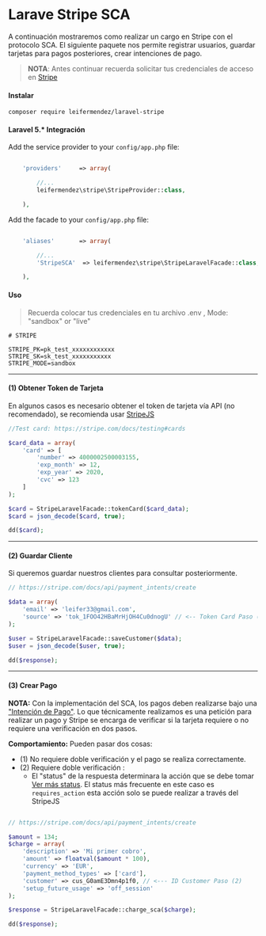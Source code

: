 # Larave Stripe SCA

A continuación mostraremos como realizar un cargo en Stripe con el protocolo SCA. El siguiente paquete nos permite registrar usuarios, guardar tarjetas para pagos posteriores, crear intenciones de pago.

> __NOTA__: Antes continuar recuerda solicitar tus credenciales de acceso en [Stripe](https://stripe.com)

#### Instalar

`composer require leifermendez/laravel-stripe`

#### Laravel 5.* Integración

Add the service provider to your `config/app.php` file:

```php

    'providers'     => array(

        //...
        leifermendez\stripe\StripeProvider::class,

    ),

```

Add the facade to your `config/app.php` file:

```php

    'aliases'       => array(

        //...
        'StripeSCA'  => leifermendez\stripe\StripeLaravelFacade::class,

    ),

```

#### Uso

> Recuerda colocar tus credenciales en tu archivo .env
>, Mode: "sandbox" or "live"

```
# STRIPE

STRIPE_PK=pk_test_xxxxxxxxxxxx
STRIPE_SK=sk_test_xxxxxxxxxxx
STRIPE_MODE=sandbox
```

---
#### (1) Obtener Token de Tarjeta

En algunos casos es necesario obtener el token de tarjeta vía 
API (no recomendado), se recomienda usar [StripeJS](https://stripe.com/docs/stripe-js/reference)

```php
//Test card: https://stripe.com/docs/testing#cards

$card_data = array(
    'card' => [
        'number' => 4000002500003155,
        'exp_month' => 12,
        'exp_year' => 2020,
        'cvc' => 123
    ]
);

$card = StripeLaravelFacade::tokenCard($card_data);
$card = json_decode($card, true);

dd($card);

```
---
#### (2) Guardar Cliente

Si queremos guardar nuestros clientes para consultar posteriormente.

```php
// https://stripe.com/docs/api/payment_intents/create

$data = array(
    'email' => 'leifer33@gmail.com',
    'source' => 'tok_1FOO42HBaMrHjOH4Cu0dnogU' // <-- Token Card Paso (1)
);

$user = StripeLaravelFacade::saveCustomer($data);
$user = json_decode($user, true);

dd($response);

```
---

#### (3) Crear Pago

__NOTA:__ Con la implementación del SCA, los pagos deben realizarse bajo una ["Intención de Pago"](https://stripe.com/docs/api/payment_intents).
 Lo que técnicamente realizamos es una petición para realizar un pago y Stripe se encarga de verificar si la tarjeta requiere o no requiere una verificación en dos pasos.

__Comportamiento:__
Pueden pasar dos cosas:
- (1) No requiere doble verificación y el pago se realiza correctamente.
- (2) Requiere doble verificación :
    - El "status" de la respuesta determinara la acción que se debe tomar [Ver más status](https://stripe.com/docs/api/payment_intents/object#payment_intent_object-status). El status más frecuente en este caso es `requires_action` esta acción solo se puede realizar
      a través del StripeJS

```php

// https://stripe.com/docs/api/payment_intents/create

$amount = 134;
$charge = array(
    'description' => 'Mi primer cobro',
    'amount' => floatval($amount * 100),
    'currency' => 'EUR',
    'payment_method_types' => ['card'],
    'customer' => cus_G0amE3Dmn4p1f0, // <--- ID Customer Paso (2)
    'setup_future_usage' => 'off_session'
);

$response = StripeLaravelFacade::charge_sca($charge);

dd($response);


```